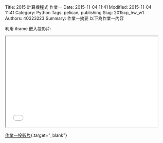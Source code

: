 Title: 2015 計算機程式 作業一
Date: 2015-11-04 11:41
Modified: 2015-11-04 11:41
Category: Python
Tags: pelican, publishing
Slug: 2015cp_hw_w1
Authors: 40323223
Summary: 作業一摘要
以下為作業一內容

利用 iframe 嵌入投影片:

<iframe src="simplest.html" width="500" height="300"></iframe>

[作業一投影片](simplest.html){:target="_blank"}
